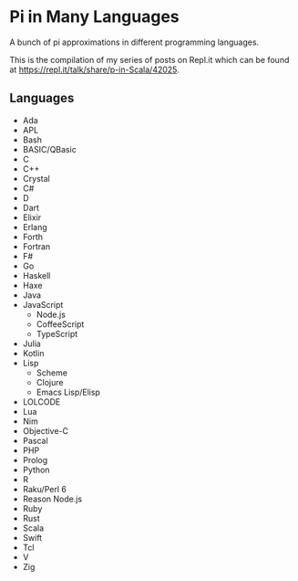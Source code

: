 # Pi in Many Languages
A bunch of pi approximations in different programming languages.

This is the compilation of my series of posts on Repl.it which can be found at https://repl.it/talk/share/p-in-Scala/42025.

## Languages

* Ada
* APL
* Bash
* BASIC/QBasic
* C
* C++
* Crystal
* C#
* D
* Dart
* Elixir
* Erlang
* Forth
* Fortran
* F#
* Go
* Haskell
* Haxe
* Java
* JavaScript
  - Node.js
  - CoffeeScript
  - TypeScript
* Julia
* Kotlin
* Lisp
  - Scheme
  - Clojure
  - Emacs Lisp/Elisp
* LOLCODE
* Lua
* Nim
* Objective-C
* Pascal
* PHP
* Prolog
* Python
* R
* Raku/Perl 6
* Reason Node.js
* Ruby
* Rust
* Scala
* Swift
* Tcl
* V
* Zig
